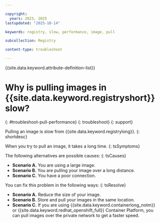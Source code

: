```yaml
---

copyright:
  years: 2023, 2025
lastupdated: "2025-10-14"

keywords: registry, slow, performance, image, pull

subcollection: Registry

content-type: troubleshoot

---
```


{{site.data.keyword.attribute-definition-list}}

# Why is pulling images in {{site.data.keyword.registryshort}} slow?
{: #troubleshoot-pull-performance}
{: troubleshoot}
{: support}

Pulling an image is slow from {{site.data.keyword.registrylong}}.
{: shortdesc}

When you try to pull an image, it takes a long time.
{: tsSymptoms}

The following alternatives are possible causes:
{: tsCauses}

- **Scenario A.** You are using a large image.
- **Scenario B.** You are pulling your image over a long distance.
- **Scenario C.** You have a poor connection.

You can fix this problem in the following ways:
{: tsResolve}

- **Scenario A.** Reduce the size of your image.
- **Scenario B.** Store and pull your images in the same location.
- **Scenario C.** If you are using {{site.data.keyword.containerlong_notm}} or {{site.data.keyword.redhat_openshift_full}} Container Platform, you can pull images over the private network to get a faster speed.
